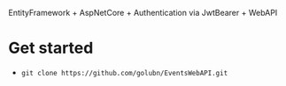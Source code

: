 EntityFramework + AspNetCore + Authentication via JwtBearer + WebAPI

# Get started
- `git clone
https://github.com/golubn/EventsWebAPI.git`
